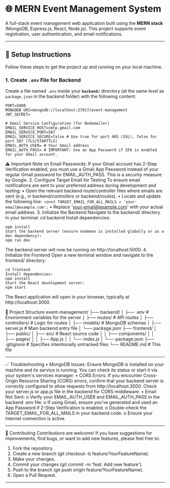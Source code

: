 # 🌐 MERN Event Management System

A full-stack event management web application built using the **MERN stack** (MongoDB, Express.js, React, Node.js). This project supports event registration, user authentication, and email notifications.

---

## 📁 Setup Instructions

Follow these steps to get the project up and running on your local machine.

### 1. Create `.env` File for Backend

Create a file named `.env` inside your **`backend/`** directory (at the same level as `package.json` in the backend folder) with the following content:

```env
PORT=5000
MONGODB_URI=mongodb://localhost:27017/event-management
JWT_SECRET=

# Email Service Configuration (for Nodemailer)
EMAIL_SERVICE_HOST=smtp.gmail.com
EMAIL_SERVICE_PORT=587
EMAIL_SERVICE_SECURE=false # Use true for port 465 (SSL), false for port 587 (TLS/STARTTLS)
EMAIL_AUTH_USER= # Your Gmail address
EMAIL_AUTH_PASS= # IMPORTANT: Use an App Password if 2FA is enabled for your Gmail account.
```
⚠️ Important Note on Email Passwords: If your Gmail account has 2-Step Verification enabled, you must use a Gmail App Password instead of your regular Gmail password for EMAIL_AUTH_PASS. This is a security measure by Google.
2. Configure Target Email for Testing
To ensure email notifications are sent to your preferred address during development and testing:
•	Open the relevant backend route/controller files where emails are sent (e.g., in backend/controllers or backend/routes).
•	Locate and update the following line:```
 	const TARGET_EMAIL_FOR_ALL_MAILS = 'your-email@example.com';```
•	Replace 'your-email@example.com' with your actual email address.
3. Initialize the Backend
Navigate to the backend/ directory in your terminal:
cd backend
Install dependencies:
```
npm install
Start the backend server (ensure nodemon is installed globally or as a dev dependency):
npm run dev
```
The backend server will now be running on http://localhost:5000.
4. Initialize the Frontend
Open a new terminal window and navigate to the frontend/ directory:
```
cd frontend
Install dependencies:
npm install
Start the React development server:
npm start
```
The React application will open in your browser, typically at http://localhost:3000.

📂 Project Structure
event-management/
├── backend/
│   ├── .env                 # Environment variables for the server
│   ├── routes/              # API routes
│   ├── controllers/         # Logic for routes
│   ├── models/              # MongoDB schemas
│   ├── server.js            # Main backend entry file
│   └── package.json
├── frontend/
│   ├── public/
│   ├── src/                 # React source code
│   │   ├── components/
│   │   ├── pages/
│   │   ├── App.js
│   │   └── index.js
│   └── package.json
├── .gitignore               # Specifies intentionally untracked files
└── README.md                # This file
________________________________________
✅ Troubleshooting
•	MongoDB Issues: Ensure MongoDB is installed on your machine and its service is running. You can check its status or start it via your system's services manager.
•	CORS Errors: If you encounter Cross-Origin Resource Sharing (CORS) errors, confirm that your backend server is correctly configured to allow requests from http://localhost:3000. Check your server.js or app.js file in the backend for CORS middleware.
•	Email Not Sent:
o	Verify your EMAIL_AUTH_USER and EMAIL_AUTH_PASS in the backend .env file.
o	If using Gmail, ensure you've generated and used an App Password if 2-Step Verification is enabled.
o	Double-check the TARGET_EMAIL_FOR_ALL_MAILS in your backend code.
o	Ensure your internet connection is active.
________________________________________
🤝 Contributing
Contributions are welcome! If you have suggestions for improvements, find bugs, or want to add new features, please feel free to:
1.	Fork the repository.
2.	Create a new branch (git checkout -b feature/YourFeatureName).
3.	Make your changes.
4.	Commit your changes (git commit -m 'feat: Add new feature').
5.	Push to the branch (git push origin feature/YourFeatureName).
6.	Open a Pull Request.
________________________________________

